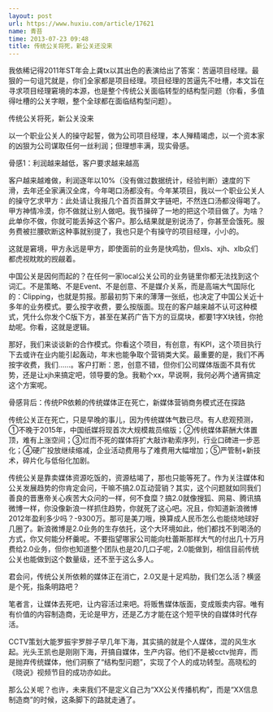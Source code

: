 ```yaml
---
layout: post
url: https://www.huxiu.com/article/17621
name: 青苔
time: 2013-07-23 09:48
title: 传统公关将死，新公关还没来
---
```

我依稀记得2011年ST年会上龚tx以其出色的表演给出了答案：苦逼项目经理。最狠的一句诅咒就是，你们全家都是项目经理。项目经理的苦逼先不吐槽，本文旨在寻求项目经理窘境的本源，也是整个传统公关面临转型的结构型问题（你看，多值得吐槽的公关字眼，整个全球都在面临结构型问题）。

传统公关将死，新公关没来

以一个职业公关人的操守起誓，做为公司项目经理，本人殚精竭虑，以一个资本家的凶狠为公司谋取任何一丝利润；但理想丰满，现实骨感。

骨感1：利润越来越低，客户要求越来越高

客户越来越难做，利润逐年以10%（没有做过数据统计，经验判断）速度的下滑，去年还全家满汉全席，今年喝口汤都没有。今年某项目，我以一个职业公关人的操守乞求甲方：此处请让我报几个首页首屏文字链吧，不然连口汤都没得喝了。甲方神情冷漠，你不做就让别人做吧。我节操碎了一地的把这个项目做了。为啥？此单你不做，你就可能丢掉这个客户。那么结果就是别说汤了，你甚至会饿死。服务费被拦腰砍断这种事就别提了，我也只是个有操守的项目经理，小小的。

这就是窘境，甲方永远是甲方，即使面前的业务是快鸡肋，但xls、xjh、xlb众们都虎视眈眈的觊觎着。

中国公关是因何而起的？在任何一家local公关公司的业务链里你都无法找到这个词汇。不是策略、不是Event、不是创意、不是媒介关系，而是高端大气国际化的：Clipping，也就是剪报。那最初剪下来的薄薄一张纸，也决定了中国公关近十多年的业务模式。要么按字收费，要么按版面。现在的客户越来越不认可这种模式，凭什么你发个C版下方，甚至在某药广告下方的豆腐块，都要1字X块钱，你抢劫呢。你看，这就是逻辑。

那好，我们来谈谈新的合作模式。你看这个项目，有创意，有KPI，这个项目执行下去或许在业内能引起轰动，年末也能争取个营销类大奖。最重要的是，我们不再按字收费，我们……。客户打断：恩，创意不错，但你们公司媒体版面不具有优势，还是让xjh来搞定吧，领导要的急。我勒个xx，早说啊，我何必两个通宵搞定这个方案呢。

骨感背后：传统PR依赖的传统媒体正在死亡，新媒体营销商务模式还在探路

传统公关正在死亡，只是早晚的事儿，因为传统媒体气数已尽。有人悲观预测，①不晚于2015年，中国纸媒将现首次大规模裁员缩版；②传统媒体薪酬大体置顶，难有上涨空间；③烂而不死的媒体将扩大敲诈勒索序列，行业口碑进一步恶化；④硬广投放继续缩减，企业活动费用与了难费用大幅增加；⑤严管制+新技术，碎片化与低俗化加剧。

传统公关是靠卖媒体资源吃饭的，资源枯竭了，那也只能等死了。作为关注媒体和公关发展趋势的你肯定会问，干嘛不搞2.0互动营销？其实，这个问题就如同我们善良的晋惠帝关心疾苦大众问的一样，何不食糜？搞2.0就像搜狐、网易、腾讯搞微博一样，你没像新浪一样抓住趋势，你就死了这心吧。况且，你知道新浪微博2012年盈利多少吗？-9300万。那可是美刀哦，换算成人民币怎么也能绕地球好几圈了。新浪微博是2.0业务的生存依托，这个大环境如此，他们都找不到喝汤的方式，你又何能分杯羹呢。不要指望哪家公司能向杜蕾斯那样大气的付出几十万月费给2.0业务，但你也知道整个团队也是20几口子呢，2.0能做到，相信目前传统公关也能做到这个数量级，还不至于这么多人。

君会问，传统公关所依赖的媒体正在消亡，2.0又是十足鸡肋，我们怎么活？横竖是个死，指条明路吧？

笔者言，让媒体去死吧，让内容活过来吧。将贩售媒体版面，变成贩卖内容。唯有有价值的内容制造商，无论是甲方，还是乙方才能在这个短平快的自媒体时代存活。

CCTV策划大能罗振宇罗胖子早几年下海，其实搞的就是个人媒体，混的风生水起。光头王凯也是刚刚下海，开搞自媒体，生产内容。他们不是被cctv抛弃，而是抛弃传统媒体，他们洞察了“结构型问题”，实现了个人的成功转型。高晓松的《晓说》视频节目的成功亦如此。

那么公关呢？也许，未来我们不是定义自己为“XX公关传播机构”，而是“XX信息制造商”的时候，这条脚下的路就走通了。

